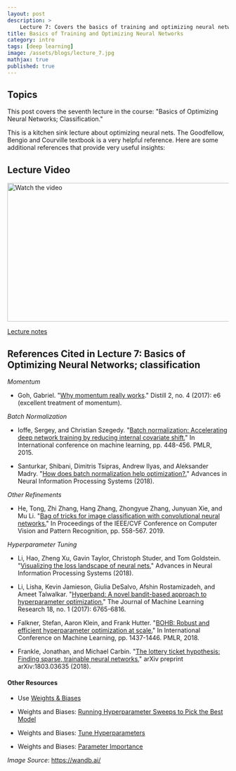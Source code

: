 ```yaml
---
layout: post
description: >
    Lecture 7: Covers the basics of training and optimizing neural networks
title: Basics of Training and Optimizing Neural Networks
category: intro
tags: [deep learning]
image: /assets/blogs/lecture_7.jpg
mathjax: true
published: true
---
```


## Topics

This post covers the seventh lecture in the course: "Basics of Optimizing Neural Networks; Classification." 

This is a kitchen sink lecture about optimizing neural nets. The Goodfellow, Bengio and Courville textbook is a very helpful reference. Here are some additional references that provide very useful insights: 

## Lecture Video

<a href="https://www.youtube.com/watch?v=TgXkNt4Z6I0&ab_channel=MelissaDell" target="_blank">
 <img src="http://img.youtube.com/vi/TgXkNt4Z6I0/mqdefault.jpg" alt="Watch the video" width="560" height="315" />
</a>

[Lecture notes](https://www.dropbox.com/s/awi97039q0a5f32/lecture_train_nns.pdf?dl=0)


## References Cited in Lecture 7: Basics of Optimizing Neural Networks; classification

_Momentum_ 

- Goh, Gabriel. "[Why momentum really works](https://distill.pub/2017/momentum/?utm_campaign=Artificial%2BIntelligence%2BWeekly&utm_medium=email&utm_source=Artificial_Intelligence_Weekly_59)." Distill 2, no. 4 (2017): e6 (excellent treatment of momentum). 

_Batch Normalization_

- Ioffe, Sergey, and Christian Szegedy. "[Batch normalization: Accelerating deep network training by reducing internal covariate shift.](http://proceedings.mlr.press/v37/ioffe15.pdf)" In International conference on machine learning, pp. 448-456. PMLR, 2015.

- Santurkar, Shibani, Dimitris Tsipras, Andrew Ilyas, and Aleksander Madry. "[How does batch normalization help optimization?.](https://proceedings.neurips.cc/paper/2018/file/905056c1ac1dad141560467e0a99e1cf-Paper.pdf)" Advances in Neural Information Processing Systems (2018).

_Other Refinements_

- He, Tong, Zhi Zhang, Hang Zhang, Zhongyue Zhang, Junyuan Xie, and Mu Li. "[Bag of tricks for image classification with convolutional neural networks.](https://openaccess.thecvf.com/content_CVPR_2019/papers/He_Bag_of_Tricks_for_Image_Classification_with_Convolutional_Neural_Networks_CVPR_2019_paper.pdf)" In Proceedings of the IEEE/CVF Conference on Computer Vision and Pattern Recognition, pp. 558-567. 2019.

_Hyperparameter Tuning_

- Li, Hao, Zheng Xu, Gavin Taylor, Christoph Studer, and Tom Goldstein. "[Visualizing the loss landscape of neural nets.](https://proceedings.neurips.cc/paper/2018/file/a41b3bb3e6b050b6c9067c67f663b915-Paper.pdf)" Advances in Neural Information Processing Systems (2018).

- Li, Lisha, Kevin Jamieson, Giulia DeSalvo, Afshin Rostamizadeh, and Ameet Talwalkar. "[Hyperband: A novel bandit-based approach to hyperparameter optimization.](https://www.jmlr.org/papers/volume18/16-558/16-558.pdf)" The Journal of Machine Learning Research 18, no. 1 (2017): 6765-6816.

- Falkner, Stefan, Aaron Klein, and Frank Hutter. "[BOHB: Robust and efficient hyperparameter optimization at scale.](http://proceedings.mlr.press/v80/falkner18a/falkner18a.pdf)" In International Conference on Machine Learning, pp. 1437-1446. PMLR, 2018.

- Frankle, Jonathan, and Michael Carbin. "[The lottery ticket hypothesis: Finding sparse, trainable neural networks.](https://arxiv.org/pdf/1803.03635.pdf)" arXiv preprint arXiv:1803.03635 (2018).

#### Other Resources

- Use [Weights & Biases](https://wandb.ai/site)

- Weights and Biases: [Running Hyperparameter Sweeps to Pick the Best Model](https://wandb.ai/site/articles/running-hyperparameter-sweeps-to-pick-the-best-model-using-w-b#:~:text=Weights%20and%20biases%20are%20the,each%20layer%2C%20and%20so%20on)

- Weights and Biases: [Tune Hyperparameters](https://docs.wandb.ai/guides/sweeps)

- Weights and Biases: [Parameter Importance](https://docs.wandb.ai/ref/app/features/panels/parameter-importance)

_Image Source_: https://wandb.ai/